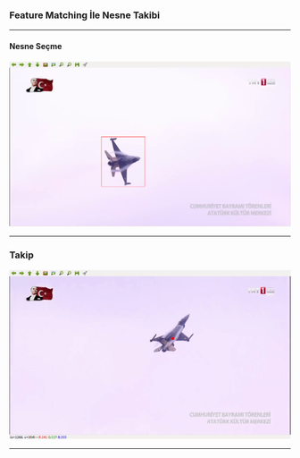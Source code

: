 ### Feature Matching İle Nesne Takibi
---
#### Nesne Seçme
 
![Alt Text](secim.png)

---
### Takip
![Alt Text](ornek.gif)

---